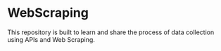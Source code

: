 # WebScraping
This repository is built to learn and share the process of data collection using APIs and Web Scraping.
